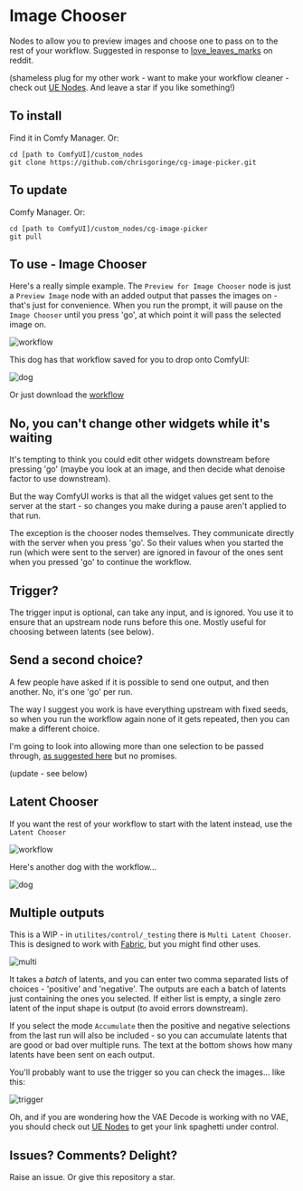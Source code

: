 # Image Chooser

Nodes to allow you to preview images and choose one to pass on to the rest of your workflow. Suggested in response to [love_leaves_marks](https://www.reddit.com/user/Love_Leaves_Marks/) on reddit.

(shameless plug for my other work - want to make your workflow cleaner - check out [UE Nodes](https://github.com/chrisgoringe/cg-use-everywhere). And leave a star if you like something!)

## To install

Find it in Comfy Manager. Or:

```
cd [path to ComfyUI]/custom_nodes
git clone https://github.com/chrisgoringe/cg-image-picker.git
```

## To update

Comfy Manager. Or:

```
cd [path to ComfyUI]/custom_nodes/cg-image-picker
git pull
```

## To use - Image Chooser

Here's a really simple example. The `Preview for Image Chooser` node is just a `Preview Image` node with an added output that passes the images on - that's just for convenience. When you run the prompt, it will pause on the `Image Chooser` until you press 'go', at which point it will pass the selected image on.

![workflow](docs/Screenshot.png)

This dog has that workflow saved for you to drop onto ComfyUI:

![dog](docs/dog.png)

Or just download the [workflow](docs/workflow.json)

## No, you can't change other widgets while it's waiting

It's tempting to think you could edit other widgets downstream before pressing 'go' (maybe you look at an image, and then decide what denoise factor to use downstream). 

But the way ComfyUI works is that all the widget values get sent to the server at the start - so changes you make during a pause aren't applied to that run.

The exception is the chooser nodes themselves. They communicate directly with the server when you press 'go'. So their values when you started the run (which were sent to the server) are ignored in favour of the ones sent when you pressed 'go' to continue the workflow. 

## Trigger?

The trigger input is optional, can take any input, and is ignored. You use it to ensure that an upstream node runs before this one. Mostly useful for choosing between latents (see below).

## Send a second choice?

A few people have asked if it is possible to send one output, and then another. No, it's one 'go' per run.

The way I suggest you work is have everything upstream with fixed seeds, so when you run the workflow again none of it gets repeated, then you can make a different choice.

I'm going to look into allowing more than one selection to be passed through, [as suggested here](https://github.com/chrisgoringe/cg-image-picker/issues/1) but no promises.

(update - see below)

## Latent Chooser

If you want the rest of your workflow to start with the latent instead, use the `Latent Chooser` 

![workflow](docs/Screenshot%20latent.png)

Here's another dog with the workflow... 

![dog](docs/latent%20choice.png)

## Multiple outputs

This is a WIP - in `utilites/control/_testing` there is `Multi Latent Chooser`. This is designed to work with [Fabric](https://github.com/ssitu/ComfyUI_fabric), but you might find other uses.

![multi](docs/multi.png)

It takes a *batch* of latents, and you can enter two comma separated lists of choices - 'positive' and 'negative'. The outputs are each a batch of latents just containing the ones you selected. If either list is empty, a single zero latent of the input shape is output (to avoid errors downstream).

If you select the mode `Accumulate` then the positive and negative selections from the last run will also be included - so you can accumulate latents that are good or bad over multiple runs. The text at the bottom shows how many latents have been sent on each output.

You'll probably want to use the trigger so you can check the images... like this:

![trigger](docs/trigger.png)

Oh, and if you are wondering how the VAE Decode is working with no VAE, you should check out [UE Nodes](https://github.com/chrisgoringe/cg-use-everywhere) to get your link spaghetti under control.

## Issues? Comments? Delight?

Raise an issue. Or give this repository a star.

